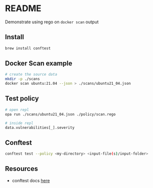 # README

Demonstrate using rego on `docker scan` output

## Install

```sh
brew install conftest
```

## Docker Scan example

```sh
# create the source data
mkdir -p ./scans
docker scan ubuntu:21.04 --json > ./scans/ubuntu21_04.json  
```

## Test policy

```sh
# open repl
opa run ./scans/ubuntu21_04.json ./policy/scan.rego

# inside repl
data.vulnerabilities[_].severity
```

## Conftest

```sh
conftest test --policy <my-directory> <input-file(s)/input-folder>
```

## Resources

* conftest docs [here](https://www.conftest.dev/)
